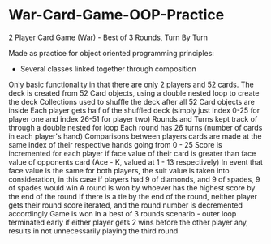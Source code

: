 # War-Card-Game-OOP-Practice
2 Player Card Game (War) - Best of 3 Rounds, Turn By Turn

Made as practice for object oriented programming principles:
  - Several classes linked together through composition
  
Only basic functionality in that there are only 2 players and 52 cards. 
The deck is created from 52 Card objects, using a double nested loop to create the deck
Collections used to shuffle the deck after all 52 Card objects are inside
Each player gets half of the shuffled deck (simply just index 0-25 for player one and index 26-51 for player two)
Rounds and Turns kept track of through a double nested for loop
Each round has 26 turns (number of cards in each player's hand)
Comparisons between players cards are made at the same index of their respective hands going from 0 - 25
Score is incremented for each player if face value of their card is greater than face value of opponents card (Ace - K, valued at 1 - 13 respectively)
In event that face value is the same for both players, the suit value is taken into consideration, in this case if players had 9 of diamonds, and 9 of spades, 9 of spades would win
A round is won by whoever has the highest score by the end of the round
If there is a tie by the end of the round, neither player gets their round score iterated, and the round number is decremented accordingly
Game is won in a best of 3 rounds scenario - outer loop terminated early if either player gets 2 wins before the other player any, results in not unnecessarily playing the third round
